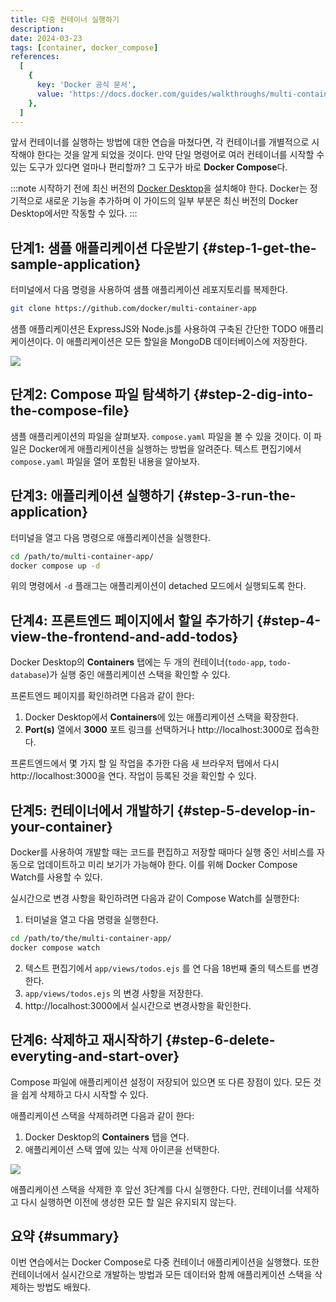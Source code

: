 ```yaml
---
title: 다중 컨테이너 실행하기
description:
date: 2024-03-23
tags: [container, docker_compose]
references:
  [
    {
      key: 'Docker 공식 문서',
      value: 'https://docs.docker.com/guides/walkthroughs/multi-container-apps/',
    },
  ]
---
```


앞서 컨테이너를 실행하는 방법에 대한 연습을 마쳤다면, 각 컨테이너를 개별적으로 시작해야 한다는 것을 알게 되었을 것이다. 만약 단일 명령어로 여러 컨테이너를 시작할 수 있는 도구가 있다면 얼마나 편리할까? 그 도구가 바로 **Docker Compose**다.

:::note
시작하기 전에 최신 버전의 [Docker Desktop](https://docs.docker.com/get-docker/)을 설치해야 한다. Docker는 정기적으로 새로운 기능을 추가하며 이 가이드의 일부 부분은 최신 버전의 Docker Desktop에서만 작동할 수 있다.
:::

## 단계1: 샘플 애플리케이션 다운받기 {#step-1-get-the-sample-application}

터미널에서 다음 명령을 사용하여 샘플 애플리케이션 레포지토리를 복제한다.

```bash
git clone https://github.com/docker/multi-container-app
```

샘플 애플리케이션은 ExpressJS와 Node.js를 사용하여 구축된 간단한 TODO 애플리케이션이다. 이 애플리케이션은 모든 할일을 MongoDB 데이터베이스에 저장한다.

![](https://s3.ap-northeast-2.amazonaws.com/vigorously.xyz/assets/images/docker-doc-guides-quick-hands-on-run-multi-container-applications/1.png)

## 단계2: Compose 파일 탐색하기 {#step-2-dig-into-the-compose-file}

샘플 애플리케이션의 파일을 살펴보자. `compose.yaml` 파일을 볼 수 있을 것이다. 이 파일은 Docker에게 애플리케이션을 실행하는 방법을 알려준다. 텍스트 편집기에서 `compose.yaml` 파일을 열어 포함된 내용을 알아보자.

## 단계3: 애플리케이션 실행하기 {#step-3-run-the-application}

터미널을 열고 다음 명령으로 애플리케이션을 실행한다.

```bash
cd /path/to/multi-container-app/
docker compose up -d
```

위의 명령에서 `-d` 플래그는 애플리케이션이 detached 모드에서 실행되도록 한다.

## 단계4: 프론트엔드 페이지에서 할일 추가하기 {#step-4-view-the-frontend-and-add-todos}

Docker Desktop의 **Containers** 탭에는 두 개의 컨테이너(`todo-app`, `todo-database`)가 실행 중인 애플리케이션 스택을 확인할 수 있다.

프론트엔드 페이지를 확인하려면 다음과 같이 한다:

1. Docker Desktop에서 **Containers**에 있는 애플리케이션 스택을 확장한다.
2. **Port(s)** 열에서 **3000** 포트 링크를 선택하거나 http://localhost:3000로 접속한다.

프론트엔드에서 몇 가지 할 일 작업을 추가한 다음 새 브라우저 탭에서 다시 http://localhost:3000을 연다. 작업이 등록된 것을 확인할 수 있다.

## 단계5: 컨테이너에서 개발하기 {#step-5-develop-in-your-container}

Docker를 사용하여 개발할 때는 코드를 편집하고 저장할 때마다 실행 중인 서비스를 자동으로 업데이트하고 미리 보기가 가능해야 한다. 이를 위해 Docker Compose Watch를 사용할 수 있다.

실시간으로 변경 사항을 확인하려면 다음과 같이 Compose Watch를 실행한다:

1. 터미널을 열고 다음 명령을 실행한다.

```bash
cd /path/to/the/multi-container-app/
docker compose watch
```

2. 텍스트 편집기에서 `app/views/todos.ejs` 를 연 다음 18번째 줄의 텍스트를 변경한다.
3. `app/views/todos.ejs` 의 변경 사항을 저장한다.
4. http://localhost:3000에서 실시간으로 변경사항을 확인한다.

## 단계6: 삭제하고 재시작하기 {#step-6-delete-everyting-and-start-over}

Compose 파일에 애플리케이션 설정이 저장되어 있으면 또 다른 장점이 있다. 모든 것을 쉽게 삭제하고 다시 시작할 수 있다.

애플리케이션 스택을 삭제하려면 다음과 같이 한다:

1. Docker Desktop의 **Containers** 탭을 연다.
2. 애플리케이션 스택 옆에 있는 삭제 아이콘을 선택한다.

![](https://s3.ap-northeast-2.amazonaws.com/vigorously.xyz/assets/images/docker-doc-guides-quick-hands-on-run-multi-container-applications/2.png)

애플리케이션 스택을 삭제한 후 앞선 3단계를 다시 실행한다. 다만, 컨테이너를 삭제하고 다시 실행하면 이전에 생성한 모든 할 일은 유지되지 않는다.

## 요약 {#summary}

이번 연습에서는 Docker Compose로 다중 컨테이너 애플리케이션을 실행했다. 또한 컨테이너에서 실시간으로 개발하는 방법과 모든 데이터와 함께 애플리케이션 스택을 삭제하는 방법도 배웠다.
